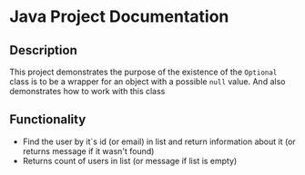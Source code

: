 # Java Project Documentation
## Description
This project demonstrates the purpose of the existence of the `Optional` 
class is to be a wrapper for an object with a possible `null` value. 
And also demonstrates how to work with this class

## Functionality
- Find the user by it`s id (or email) in list and return information about it (or returns message if it wasn't found)
- Returns count of users in list (or message if list is empty)